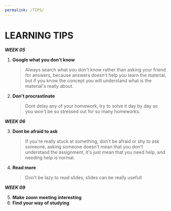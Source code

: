 ```yaml
---
permalink: /TIPS/
---
```


# LEARNING TIPS  <br>

***WEEK 05***<br>

1. **Google what you don't know**<br>
   > Always search what you don't know rather than asking your friend for answers, because answers doesn't help you learn the material, but if you know the concept you will   understand what is the material's really about. <br>

2. **Don't procrastinate**<br>
   > Dont delay any of your homework, try to solve it day by day so you won't be so stressed out for so many homeworks. <br>

***WEEK 06***<br>

3. **Dont be afraid to ask**<br>
   > If you're really stuck at something, don't be afraid or shy to ask someone, asking someone doesn't mean that you don't understand the assignment, it's just mean that you need      help, and needing help is normal.
 
4. **Read more**<br>
   > Don't be lazy to read slides, slides can be really usefull

***WEEK 09***<br>

5. **Make zoom meeting interesting**<br>
6. **Find your way of studying**<br>
